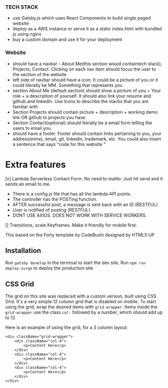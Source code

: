 ### TECH STACK
- use Gatsby.js which uses React Components to build single paged website
- deploy as a AWS instance or serve it as a static index.html with bundled js using nginx
- buy a custom domain and use it for your deployment

### Website
- should have a navbar - About Me(this section would containtech stack), Projects, Contact. Clicking on each nav item should focus the user to the section of the website
- left side of navbar should have a icon. It could be a picture of you or it could literally be MM. Something that represents you
- section About Me (default section) should show a picture of you + Your role + a description of yourself. It should also link your resume and github and linkedin. Use Icons to describe the stacks that you are familiar with
- Section Projects should contain picture + description + working demo link OR github to projects you have. 
- Section Contact(optional) should literally be a email form telling the users to email you. 
- should have a footer. Footer should contain links pertaining to you, your address(mine), email, git, linkedin, trademark, etc. You could also insert a sentence that says "code for this website <here>"

# Extra features
[x] Lambda Serverless Contact Form. No need to mailto: Just hit send and it sends an email to me. 
* There is a config.js file that has all the lambda API points.
* The controller has the POSTing function.
* AFTER successful post, a message is sent back with an ID (RESTFUL)
* User is notified of posting (RESTFUL)
* DONT USE AXIOS. DOES NOT WORK WITH SERVICE WORKERS.

[] Transitions, scale Keyframes. Make it friendly for mobile first. 


This based on the Forty template by CodeBushi designed by HTML5 UP


## Installation

Run `gatsby develop` in the terminal to start the dev site.
Run `npm run deploy:surge` to deploy the production site

## CSS Grid

The grid on this site was replaced with a custom version, built using CSS Grid. It's a very simple 12 column grid that is disabled on mobile. To start using the grid, wrap the desired items with `grid-wrapper`. Items inside the `grid-wrapper` use the class `col-` followed by a number, which should add up to 12.

Here is an example of using the grid, for a 3 column layout:

```
<div className="grid-wrapper">
    <div className="col-4">
        <p>Content Here</p>
    </div>
    <div className="col-4">
        <p>Content Here</p>
    </div>
    <div className="col-4">
        <p>Content Here</p>
    </div>
</div>
```